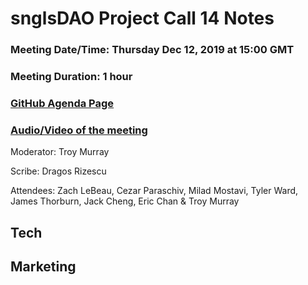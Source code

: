 # snglsDAO Project Call 14 Notes

### Meeting Date/Time: Thursday Dec 12, 2019 at 15:00 GMT
### Meeting Duration: 1 hour
### [GitHub Agenda Page](https://github.com/SingularDTV/snglsdao-pm/issues/15)
### [Audio/Video of the meeting](https://x.breaker.io/?type=series&id=a2f603dc22a1be4fa8d4ef9ce455360bf3ab8ce772526e35fef79175fa1dfadf&season=1ce1e2eede2395de6351df4d9e6db8069a198e127a178d3ea684e4eafc2f4a4c&episode=38ae03484330f2e673e601a8eacb691d40dcb75804903e6ca1fad3d1a81ae8a2)
Moderator: Troy Murray

Scribe: Dragos Rizescu

Attendees: Zach LeBeau, Cezar Paraschiv, Milad Mostavi, Tyler Ward, James Thorburn, Jack Cheng, Eric Chan & Troy Murray

## Tech

## Marketing
